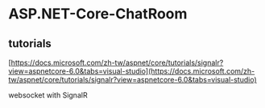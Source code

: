 # ASP.NET-Core-ChatRoom
## tutorials
[https://docs.microsoft.com/zh-tw/aspnet/core/tutorials/signalr?view=aspnetcore-6.0&tabs=visual-studio](https://docs.microsoft.com/zh-tw/aspnet/core/tutorials/signalr?view=aspnetcore-6.0&tabs=visual-studio)

websocket with SignalR
